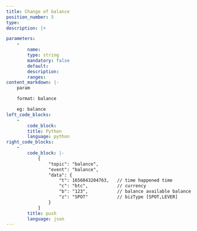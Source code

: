 ```yaml
---
title: Change of balance
position_number: 5
type:
description: |+

parameters:
    -
        name:
        type: string
        mandatory: false
        default:
        description:
        ranges:
content_markdown: |-
    param

    format: balance

    eg: balance
left_code_blocks:
    -
        code_block:
        title: Python
        language: python
right_code_blocks:
    -
        code_block: |-
            {
                "topic": "balance", 
                "event": "balance", 
                "data": {
                    "t": 1656043204763,   // time happened time
                    "c": "btc",           // currency
                    "b": "123",           // balance available balance
                    "z": "SPOT"           // bizType [SPOT,LEVER]
                }
            }
        title: push
        language: json
---
```

